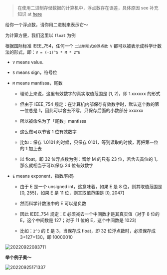 
> 在使用二进制存储数据的计算机中，浮点数存在误差，具体原因 see 补充知识 at [here](https://liupj.top/2021/08/31/01)

给你一个浮点数，请你用二进制来表示它～

为计算方便，我们这里以 `float` 为例

根据国际标准 IEEE_754，任何一个 `二进制形式的浮点数 V` 都可以被表示成科学计数法的形式，即：`V = (-1)^S * M * 2^E`

  - `V` means value.

  - `S` means sign，符号位

  - `M` means mantissa，尾数

    - 理论上来说，这里有效数字的真实取值范围是 [1, 2)，即 1.xxxxxx 的形式

    - 但由于 IEEE_754 规定：在计算机内部保存有效数字时，默认这个数的第一位总是 1，因此可以舍去不写，只保存后面的小数部分 xxxxxx

    - 所以被命名为了「尾数」mantissa

    - 这么做可以节省 1 位有效数字

    - 比如：保存 1.0101 的时候，只保存 0101，等到读取的时候，再把第一位的 1 加上去

    - 以 float，即 32 位浮点数为例：留给 M 的只有 23 位，若舍去首位的 1，那么就相当于可以保存 24 位有效数字

  - `E` means exponent，指数/阶码

    - 由于 E 是一个 unsigned int，这意味着，如果 E 是 8 位，则其取值范围是 [0, 255]，如果 E 是 11 位，则其取值范围是 [0, 2047]

    - 然而科学计数法中的 E 可以是负数

    - 因此 IEEE_754 规定：E 必须减去一个中间数才是其真实值（对于 8 位的 E，这个中间数是 127；对于 11 位的 E，这个中间数是 1023）

    - 比如：`2^3` 的 E 是 3，当保存成 float，即 32 位浮点数时，必须保存成 3+127=130，即 10000010

![20220922083711](https://aliyun-oss-lpj.oss-cn-qingdao.aliyuncs.com/images/by-clipboard/20220922083711.png)

**举个例子奥～**

![20220925171337](https://aliyun-oss-lpj.oss-cn-qingdao.aliyuncs.com/images/by-clipboard/20220925171337.png)

